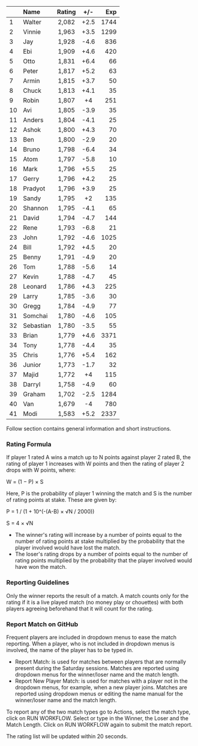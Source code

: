 | |Name|Rating|+/-|Exp|
|-|:---|:----:|:-:|--:|
|1|Walter|2,082|+2.5|1744|
|2|Vinnie|1,963|+3.5|1299|
|3|Jay|1,928|-4.6|836|
|4|Ebi|1,909|+4.6|420|
|5|Otto|1,831|+6.4|66|
|6|Peter|1,817|+5.2|63|
|7|Armin|1,815|+3.7|50|
|8|Chuck|1,813|+4.1|35|
|9|Robin|1,807|+4|251|
|10|Avi|1,805|-3.9|35|
|11|Anders|1,804|-4.1|25|
|12|Ashok|1,800|+4.3|70|
|13|Ben|1,800|-2.9|20|
|14|Bruno|1,798|-6.4|34|
|15|Atom|1,797|-5.8|10|
|16|Mark|1,796|+5.5|25|
|17|Gerry|1,796|+4.2|25|
|18|Pradyot|1,796|+3.9|25|
|19|Sandy|1,795|+2|135|
|20|Shannon|1,795|-4.1|65|
|21|David|1,794|-4.7|144|
|22|Rene|1,793|-6.8|21|
|23|John|1,792|-4.6|1025|
|24|Bill|1,792|+4.5|20|
|25|Benny|1,791|-4.9|20|
|26|Tom|1,788|-5.6|14|
|27|Kevin|1,788|-4.7|45|
|28|Leonard|1,786|+4.3|225|
|29|Larry|1,785|-3.6|30|
|30|Gregg|1,784|-4.9|77|
|31|Somchai|1,780|-4.6|105|
|32|Sebastian|1,780|-3.5|55|
|33|Brian|1,779|+4.6|3371|
|34|Tony|1,778|-4.4|35|
|35|Chris|1,776|+5.4|162|
|36|Junior|1,773|-1.7|32|
|37|Majid|1,772|+4|115|
|38|Darryl|1,758|-4.9|60|
|39|Graham|1,702|-2.5|1284|
|40|Van|1,679|-4|780|
|41|Modi|1,583|+5.2|2337|


Follow section contains general information and short instructions.

### Rating Formula

If player 1 rated A wins a match up to N points against player 2 rated B, the rating of player 1 increases with W points and then the rating of player 2 drops with W points, where:

W = (1 − P) × S

Here, P is the probability of player 1 winning the match and S is the number of rating points at stake. These are given by:

P = 1 / (1 + 10^(-(A-B) × √N / 2000))

S = 4 × √N

- The winner's rating will increase by a number of points equal to the number of rating points at stake multiplied by the probability that the player involved would have lost the match.
- The loser's rating drops by a number of points equal to the number of rating points multiplied by the probability that the player involved would have won the match.

### Reporting Guidelines

Only the winner reports the result of a match.
A match counts only for the rating if it is a live played match (no money play or chouettes)
with both players agreeing beforehand that it will count for the rating.


### Report Match on GitHub

Frequent players are included in dropdown menus to ease the match reporting.
When a player, who is not included in dropdown menus is involved, the name of the player has to be typed in.

- Report Match:  is used for matches between players that are normally present during the Saturday sessions.
  Matches are reported using dropdown menus for the winner/loser name and the match length.
- Report New Player Match:  is used for matches with a player not in the dropdown menus, for example, when a new player joins.
  Matches are reported using dropdown menus or editing the name manual for the winner/loser name and the match length.

To report any of the two match types go to Actions, select the match type, click on RUN WORKFLOW.
Select or type in the Winner, the Loser and the Match Length.
Click on RUN WORKFLOW again to submit the match report.

The rating list will be updated within 20 seconds.
